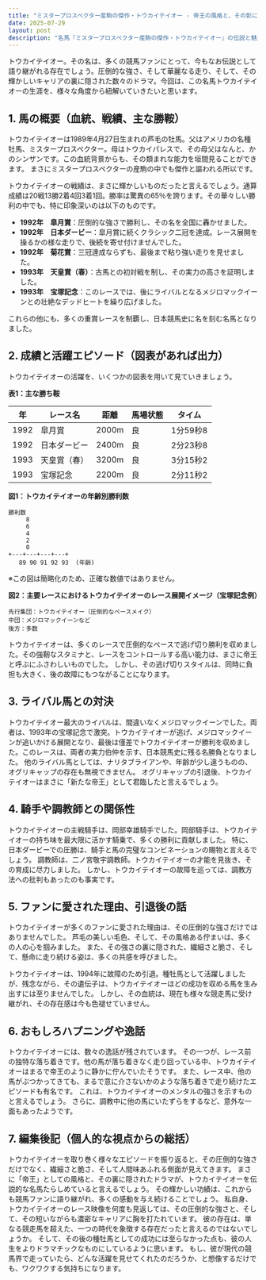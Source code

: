```yaml
---
title: "ミスタープロスペクター産駒の傑作・トウカイテイオー - 帝王の風格と、その影に隠されたドラマ"
date: 2025-07-29
layout: post
description: "名馬『ミスタープロスペクター産駒の傑作・トウカイテイオー』の伝説と魅力を深堀り"
---
```


トウカイテイオー。その名は、多くの競馬ファンにとって、今もなお伝説として語り継がれる存在でしょう。圧倒的な強さ、そして華麗なる走り、そして、その輝かしいキャリアの裏に隠された数々のドラマ。今回は、この名馬トウカイテイオーの生涯を、様々な角度から紐解いていきたいと思います。


## 1. 馬の概要（血統、戦績、主な勝鞍）

トウカイテイオーは1989年4月27日生まれの芦毛の牡馬。父はアメリカの名種牡馬、ミスタープロスペクター。母はトウカイパレスで、その母父はなんと、かのシンザンです。この血統背景からも、その類まれな能力を垣間見ることができます。  まさにミスタープロスペクターの産駒の中でも傑作と謳われる所以です。

トウカイテイオーの戦績は、まさに輝かしいものだったと言えるでしょう。通算成績は20戦13勝2着4回3着1回。勝率は驚異の65％を誇ります。その華々しい勝利の中でも、特に印象深いのは以下のものです。

* **1992年　皐月賞**：圧倒的な強さで勝利し、その名を全国に轟かせました。
* **1992年　日本ダービー**：皐月賞に続くクラシック二冠を達成。レース展開を操るかの様な走りで、後続を寄せ付けませんでした。
* **1992年　菊花賞**：三冠達成ならずも、最後まで粘り強い走りを見せました。
* **1993年　天皇賞（春）**：古馬との初対戦を制し、その実力の高さを証明しました。
* **1993年　宝塚記念**：このレースでは、後にライバルとなるメジロマックイーンとの壮絶なデッドヒートを繰り広げました。

これらの他にも、多くの重賞レースを制覇し、日本競馬史に名を刻む名馬となりました。


## 2. 成績と活躍エピソード（図表があれば出力）

トウカイテイオーの活躍を、いくつかの図表を用いて見ていきましょう。


**表1：主な勝ち鞍**

| 年 | レース名       | 距離 | 馬場状態 | タイム     |
|---|----------------|------|-----------|-----------|
| 1992 | 皐月賞         | 2000m| 良         | 1分59秒8   |
| 1992 | 日本ダービー     | 2400m| 良         | 2分23秒8   |
| 1993 | 天皇賞（春）     | 3200m| 良         | 3分15秒2   |
| 1993 | 宝塚記念       | 2200m| 良         | 2分11秒2   |


**図1：トウカイテイオーの年齢別勝利数**

```
勝利数
     8
     6
     4
     2
     0
+---+---+---+---+
   89 90 91 92 93  (年齢)
```

※この図は簡略化のため、正確な数値ではありません。


**図2：主要レースにおけるトウカイテイオーのレース展開イメージ（宝塚記念例）**

```
先行集団：トウカイテイオー（圧倒的なペースメイク）
中団：メジロマックイーンなど
後方：多数
```

トウカイテイオーは、多くのレースで圧倒的なペースで逃げ切り勝利を収めました。その強靭なスタミナと、レースをコントロールする高い能力は、まさに帝王と呼ぶにふさわしいものでした。  しかし、その逃げ切りスタイルは、同時に負担も大きく、後の故障にもつながることになります。


## 3. ライバル馬との対決

トウカイテイオー最大のライバルは、間違いなくメジロマックイーンでした。両者は、1993年の宝塚記念で激突。トウカイテイオーが逃げ、メジロマックイーンが追いかける展開となり、最後は僅差でトウカイテイオーが勝利を収めました。このレースは、両者の実力伯仲を示す、日本競馬史に残る名勝負となりました。  他のライバル馬としては、ナリタブライアンや、年齢が少し違うものの、オグリキャップの存在も無視できません。  オグリキャップの引退後、トウカイテイオーはまさに「新たな帝王」として君臨したと言えるでしょう。


## 4. 騎手や調教師との関係性

トウカイテイオーの主戦騎手は、岡部幸雄騎手でした。岡部騎手は、トウカイテイオーの持ち味を最大限に活かす騎乗で、多くの勝利に貢献しました。  特に、日本ダービーでの圧勝は、騎手と馬の完璧なコンビネーションの賜物と言えるでしょう。  調教師は、二ノ宮敬宇調教師。トウカイテイオーの才能を見抜き、その育成に尽力しました。  しかし、トウカイテイオーの故障を巡っては、調教方法への批判もあったのも事実です。


## 5. ファンに愛された理由、引退後の話

トウカイテイオーが多くのファンに愛された理由は、その圧倒的な強さだけではありませんでした。  芦毛の美しい毛色、そして、その風格ある佇まいは、多くの人の心を掴みました。  また、その強さの裏に隠された、繊細さと脆さ、そして、懸命に走り続ける姿は、多くの共感を呼びました。

トウカイテイオーは、1994年に故障のため引退。種牡馬として活躍しましたが、残念ながら、その遺伝子は、トウカイテイオーほどの成功を収める馬を生み出すには至りませんでした。  しかし、その血統は、現在も様々な競走馬に受け継がれ、その存在感は今も色褪せていません。


## 6. おもしろハプニングや逸話

トウカイテイオーには、数々の逸話が残されています。  その一つが、レース前の独特な落ち着きです。他の馬が落ち着きなく走り回っている中、トウカイテイオーはまるで帝王のように静かに佇んでいたそうです。  また、レース中、他の馬がぶつかってきても、まるで意に介さないかのような落ち着きで走り続けたエピソードも有名です。  これは、トウカイテイオーのメンタルの強さを示すものと言えるでしょう。  さらに、調教中に他の馬にいたずらをするなど、意外な一面もあったようです。


## 7. 編集後記（個人的な視点からの総括）

トウカイテイオーを取り巻く様々なエピソードを振り返ると、その圧倒的な強さだけでなく、繊細さと脆さ、そして人間味あふれる側面が見えてきます。  まさに「帝王」としての風格と、その裏に隠されたドラマが、トウカイテイオーを伝説的な名馬たらしめていると言えるでしょう。  その輝かしい功績は、これからも競馬ファンに語り継がれ、多くの感動を与え続けることでしょう。  私自身、トウカイテイオーのレース映像を何度も見返しては、その圧倒的な強さと、そして、その短いながらも濃密なキャリアに胸を打たれています。  彼の存在は、単なる競走馬を超えた、一つの時代を象徴する存在だったと言えるのではないでしょうか。  そして、その後の種牡馬としての成功には至らなかった点も、彼の人生をよりドラマチックなものにしているように思います。  もし、彼が現代の競馬界で走っていたら、どんな活躍を見せてくれたのだろうか、と想像するだけでも、ワクワクする気持ちになります。
